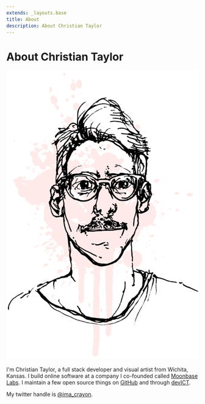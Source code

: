 ```yaml
---
extends: _layouts.base
title: About
description: About Christian Taylor
---
```


<div class="pt-4 py-12 sm:px-6 sm:pt-12">
    <h1 class="sr-only">About Christian Taylor</h1>
    <div class="text-xl max-w-prose mx-auto grid gap-3 sm:grid-cols-2 sm:gap-6 items-center">
        <img loading="lazy" src="/assets/img/christian-taylor.png" alt="Photo of Christian Taylor" class="block mx-auto w-3/5 sm:w-full">
        <div class="px-4 sm:px-0">
            <div class="font-serif prose sm:prose-xl">
                <p>
                    I'm Christian Taylor, a full stack developer and visual artist from Wichita, Kansas.
                    I build online software at a company I co-founded called <a href="https://moonbaselabs.com">Moonbase Labs</a>.
                    I maintain a few open source things on <a href="https://github.com/imacrayon">GitHub</a> and through <a href="https://devict.org">devICT</a>.
                </p>
                <p>My twitter handle is <a href="https://twitter.com/ima_crayon">@ima_crayon</a>.</p>
            </div>
        </div>
    </div>
</div>
